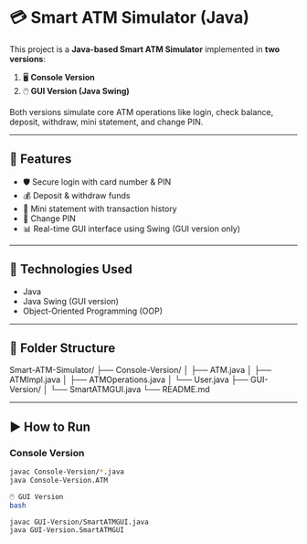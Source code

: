 # 💳 Smart ATM Simulator (Java)

This project is a **Java-based Smart ATM Simulator** implemented in **two versions**:

1. 🖥️ **Console Version**  
2. 🖱️ **GUI Version (Java Swing)**  

Both versions simulate core ATM operations like login, check balance, deposit, withdraw, mini statement, and change PIN.

---

## 🧾 Features

- 🛡️ Secure login with card number & PIN  
- 💰 Deposit & withdraw funds  
- 📜 Mini statement with transaction history  
- 🔐 Change PIN  
- 📊 Real-time GUI interface using Swing (GUI version only)

---

## 🧠 Technologies Used

- Java  
- Java Swing (GUI version)  
- Object-Oriented Programming (OOP)

---

## 📁 Folder Structure
Smart-ATM-Simulator/
├── Console-Version/
│ ├── ATM.java
│ ├── ATMImpl.java
│ ├── ATMOperations.java
│ └── User.java
├── GUI-Version/
│ └── SmartATMGUI.java
└── README.md


---

## ▶️ How to Run

### Console Version

```bash
javac Console-Version/*.java
java Console-Version.ATM

🖱️ GUI Version
bash

javac GUI-Version/SmartATMGUI.java
java GUI-Version.SmartATMGUI
